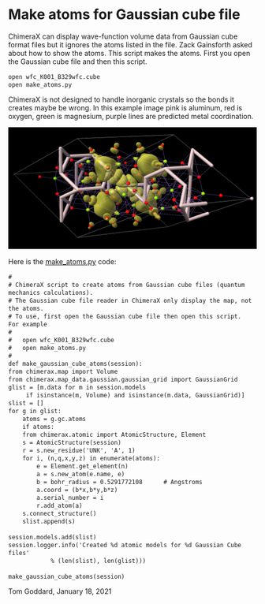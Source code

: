 # Make atoms for Gaussian cube file

ChimeraX can display wave-function volume data from Gaussian cube format files but it
ignores the atoms listed in the file.  Zack Gainsforth asked about how to show the atoms.
This script makes the atoms.  First you open the Gaussian cube file and then this script.

    open wfc_K001_B329wfc.cube
    open make_atoms.py

ChimeraX is not designed to handle inorganic crystals so the bonds it creates
maybe be wrong.  In this example image pink is aluminum, red is oxygen, green is
magnesium, purple lines are predicted metal coordination.

<img src="wfc_K001_B329wfc.jpg">

Here is the [make_atoms.py](make_atoms.py) code:

    #
    # ChimeraX script to create atoms from Gaussian cube files (quantum mechanics calculations).
    # The Gaussian cube file reader in ChimeraX only display the map, not the atoms.
    # To use, first open the Gaussian cube file then open this script.  For example
    #
    #   open wfc_K001_B329wfc.cube
    #   open make_atoms.py
    #
    def make_gaussian_cube_atoms(session):
	from chimerax.map import Volume
	from chimerax.map_data.gaussian.gaussian_grid import GaussianGrid
	glist = [m.data for m in session.models
		 if isinstance(m, Volume) and isinstance(m.data, GaussianGrid)]
	slist = []
	for g in glist:
	    atoms = g.gc.atoms
	    if atoms:
		from chimerax.atomic import AtomicStructure, Element
		s = AtomicStructure(session)
		r = s.new_residue('UNK', 'A', 1)
		for i, (n,q,x,y,z) in enumerate(atoms):
		    e = Element.get_element(n)
		    a = s.new_atom(e.name, e)
		    b = bohr_radius = 0.5291772108      # Angstroms
		    a.coord = (b*x,b*y,b*z)
		    a.serial_number = i
		    r.add_atom(a)
		s.connect_structure()
		slist.append(s)

	session.models.add(slist)
	session.logger.info('Created %d atomic models for %d Gaussian Cube files'
			    % (len(slist), len(glist)))

    make_gaussian_cube_atoms(session)


Tom Goddard, January 18, 2021
